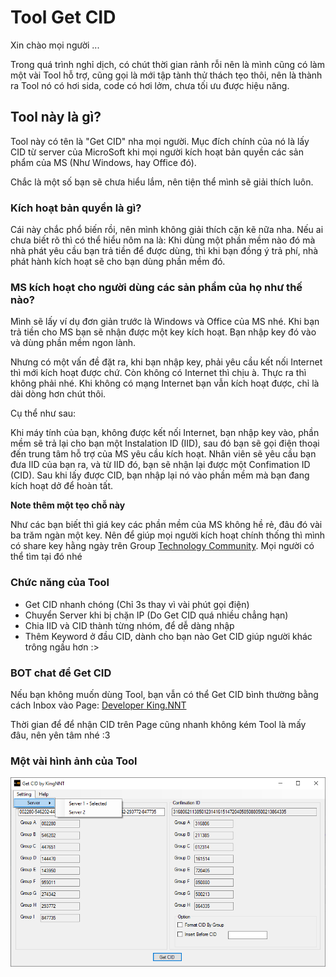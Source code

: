 
# Tool Get CID

Xin chào mọi người ...

Trong quá trình nghỉ dịch, có chút thời gian rảnh rỗi nên là mình cũng có làm một vài Tool hỗ trợ, cũng gọi là mới tập tành thử thách tẹo thôi, nên là thành ra Tool nó có hơi sida, code có hơi lởm, chưa tối ưu được hiệu năng.

## Tool này là gì?
Tool này có tên là "Get CID" nha mọi người. Mục đích chính của nó là lấy CID từ server của MicroSoft khi mọi người kích hoạt bản quyền các sản phẩm của MS (Như Windows, hay Office đó).

Chắc là một số bạn sẽ chưa hiểu lắm, nên tiện thể mình sẽ giải thích luôn.

### Kích hoạt bản quyền là gì?
Cái này chắc phổ biến rồi, nên mình không giải thích cặn kẽ nữa nha. Nếu ai chưa biết rõ thì có thể hiểu nôm na là: Khi dùng một phần mềm nào đó mà nhà phát yêu cầu bạn trả tiền để được dùng, thì khi bạn đồng ý trả phí, nhà phát hành kích hoạt sẽ cho bạn dùng phần mềm đó.

### MS kích hoạt cho người dùng các sản phẩm của họ như thế nào?
Mình sẽ lấy ví dụ đơn giản trước là Windows và Office của MS nhé. Khi bạn trả tiền cho MS bạn sẽ nhận được một key kích hoạt. Bạn nhập key đó vào và dùng phần mềm ngon lành.

Nhưng có một vấn đề đặt ra, khi bạn nhập key, phải yêu cầu kết nối Internet thì mới kích hoạt được chứ. Còn không có Internet thì chịu à. Thực ra thì không phải nhé. Khi không có mạng Internet bạn vẫn kích hoạt được, chỉ là dài dòng hơn chút thôi.

Cụ thể như sau:

Khi máy tính của bạn, không được kết nối Internet, bạn nhập key vào, phần mềm sẽ trả lại cho bạn một Instalation ID (IID), sau đó bạn sẽ gọi điện thoại đến trung tâm hỗ trợ của MS yêu cầu kích hoạt. Nhân viên sẽ yêu cầu bạn đưa IID của bạn ra, và từ IID đó, bạn sẽ nhận lại được một Confimation ID (CID). Sau khi lấy được CID, bạn nhập lại nó vào phần mềm mà bạn đang kích hoạt dở để hoàn tất.

**Note thêm một tẹo chỗ này**

Như các bạn biết thì giá key các phần mềm của MS không hề rẻ, đâu đó vài ba trăm ngàn một key. Nên để giúp mọi người kích hoạt chính thống thì mình có share key hằng ngày trên Group [Technology Community](https://www.facebook.com/groups/Developer.KingNNT). Mọi người có thể tìm tại đó nhé

### Chức năng của Tool

 - Get CID nhanh chóng (Chỉ 3s thay vì vài phút gọi điện)
 - Chuyển Server khi bị chặn IP (Do Get CID quá nhiều chẳng hạn)
 - Chia IID và CID thành từng nhóm, để dễ dàng nhập
 - Thêm Keyword ở đầu CID, dành cho bạn nào Get CID giúp người khác
   trông ngầu hơn :>

### BOT chat để Get CID
Nếu bạn không muốn dùng Tool, bạn vẫn có thể Get CID bình thường bằng cách Inbox vào Page: [Developer King.NNT](https://www.facebook.com/Dev.KingNNT)

Thời gian để để nhận CID trên Page cũng nhanh không kém Tool là mấy đâu, nên yên tâm nhé :3

### Một vài hình ảnh của Tool
![Tool Get CID](https://github.com/KingNNT/MS-Tools/blob/master/Get%20CID/Image/Image.png?raw=true)